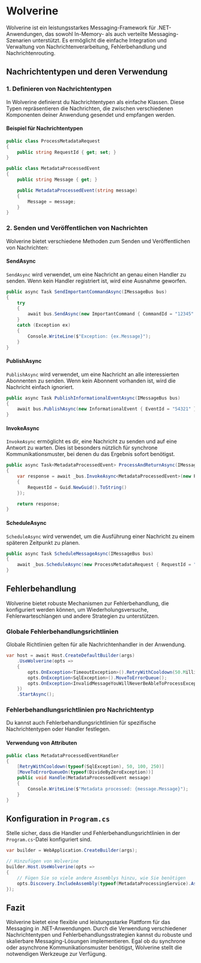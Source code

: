 # Wolverine

Wolverine ist ein leistungsstarkes Messaging-Framework für .NET-Anwendungen, das sowohl In-Memory- als auch verteilte Messaging-Szenarien unterstützt. Es ermöglicht die einfache Integration und Verwaltung von Nachrichtenverarbeitung, Fehlerbehandlung und Nachrichtenrouting.

## Nachrichtentypen und deren Verwendung

### 1. Definieren von Nachrichtentypen

In Wolverine definierst du Nachrichtentypen als einfache Klassen. Diese Typen repräsentieren die Nachrichten, die zwischen verschiedenen Komponenten deiner Anwendung gesendet und empfangen werden.

#### Beispiel für Nachrichtentypen

```csharp
public class ProcessMetadataRequest
{
    public string RequestId { get; set; }
}

public class MetadataProcessedEvent
{
    public string Message { get; }

    public MetadataProcessedEvent(string message)
    {
        Message = message;
    }
}
```

### 2. Senden und Veröffentlichen von Nachrichten

Wolverine bietet verschiedene Methoden zum Senden und Veröffentlichen von Nachrichten:

#### SendAsync

`SendAsync` wird verwendet, um eine Nachricht an genau einen Handler zu senden. Wenn kein Handler registriert ist, wird eine Ausnahme geworfen.

```csharp
public async Task SendImportantCommandAsync(IMessageBus bus)
{
    try
    {
        await bus.SendAsync(new ImportantCommand { CommandId = "12345" });
    }
    catch (Exception ex)
    {
        Console.WriteLine($"Exception: {ex.Message}");
    }
}
```

#### PublishAsync

`PublishAsync` wird verwendet, um eine Nachricht an alle interessierten Abonnenten zu senden. Wenn kein Abonnent vorhanden ist, wird die Nachricht einfach ignoriert.

```csharp
public async Task PublishInformationalEventAsync(IMessageBus bus)
{
    await bus.PublishAsync(new InformationalEvent { EventId = "54321" });
}
```

#### InvokeAsync

`InvokeAsync` ermöglicht es dir, eine Nachricht zu senden und auf eine Antwort zu warten. Dies ist besonders nützlich für synchrone Kommunikationsmuster, bei denen du das Ergebnis sofort benötigst.

```csharp
public async Task<MetadataProcessedEvent> ProcessAndReturnAsync(IMessageBus bus)
{
    var response = await _bus.InvokeAsync<MetadataProcessedEvent>(new ProcessMetadataRequest
    {
        RequestId = Guid.NewGuid().ToString()
    });

    return response;
}
```

#### ScheduleAsync

`ScheduleAsync` wird verwendet, um die Ausführung einer Nachricht zu einem späteren Zeitpunkt zu planen.

```csharp
public async Task ScheduleMessageAsync(IMessageBus bus)
{
    await _bus.ScheduleAsync(new ProcessMetadataRequest { RequestId = "12345" }, TimeSpan.FromMinutes(10));
}
```

## Fehlerbehandlung

Wolverine bietet robuste Mechanismen zur Fehlerbehandlung, die konfiguriert werden können, um Wiederholungsversuche, Fehlerwarteschlangen und andere Strategien zu unterstützen.

### Globale Fehlerbehandlungsrichtlinien

Globale Richtlinien gelten für alle Nachrichtenhandler in der Anwendung.

```csharp
var host = await Host.CreateDefaultBuilder(args)
    .UseWolverine(opts =>
    {
        opts.OnException<TimeoutException>().RetryWithCooldown(50.Milliseconds(), 100.Milliseconds(), 250.Milliseconds());
        opts.OnException<SqlException>().MoveToErrorQueue();
        opts.OnException<InvalidMessageYouWillNeverBeAbleToProcessException>().Discard();
    })
    .StartAsync();
```

### Fehlerbehandlungsrichtlinien pro Nachrichtentyp

Du kannst auch Fehlerbehandlungsrichtlinien für spezifische Nachrichtentypen oder Handler festlegen.

#### Verwendung von Attributen

```csharp
public class MetadataProcessedEventHandler
{
    [RetryWithCooldown(typeof(SqlException), 50, 100, 250)]
    [MoveToErrorQueueOn(typeof(DivideByZeroException))]
    public void Handle(MetadataProcessedEvent message)
    {
        Console.WriteLine($"Metadata processed: {message.Message}");
    }
}
```

## Konfiguration in `Program.cs`

Stelle sicher, dass die Handler und Fehlerbehandlungsrichtlinien in der `Program.cs`-Datei konfiguriert sind.

```csharp
var builder = WebApplication.CreateBuilder(args);

// Hinzufügen von Wolverine
builder.Host.UseWolverine(opts =>
{
    // Fügen Sie so viele andere Assemblys hinzu, wie Sie benötigen
    opts.Discovery.IncludeAssembly(typeof(MetadataProcessingService).Assembly);
});
```

## Fazit

Wolverine bietet eine flexible und leistungsstarke Plattform für das Messaging in .NET-Anwendungen. Durch die Verwendung verschiedener Nachrichtentypen und Fehlerbehandlungsstrategien kannst du robuste und skalierbare Messaging-Lösungen implementieren. Egal ob du synchrone oder asynchrone Kommunikationsmuster benötigst, Wolverine stellt die notwendigen Werkzeuge zur Verfügung.
